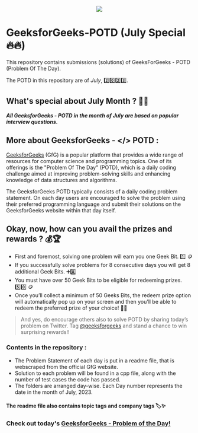 
<p align="center">
  
  <img src= "https://github.com/nikhilsp242/GeeksforGeeks-POTD/assets/112267674/731c64b6-015a-4588-8289-4306f6a3b428">

</p>


  
# GeeksforGeeks-POTD (July Special🔥🔥)
This repository contains submissions (solutions) of GeeksForGeeks - POTD (Problem Of The Day). 

The POTD in this repository are of _July_, 2️⃣0️⃣2️⃣3️⃣. 

## What's special about July Month ? 📆🤔
***All GeeksforGeeks - POTD in the month of July are based on popular interview questions.***

## More about GeeksforGeeks - **</> POTD** :

[GeeksforGeeks](https://www.geeksforgeeks.org/) (GfG) is a popular platform that provides a wide range of resources for computer science and programming topics. One of its offerings is the "Problem Of The Day" (POTD), which is a daily coding challenge aimed at improving problem-solving skills and enhancing knowledge of data structures and algorithms.

The GeeksforGeeks POTD typically consists of a daily coding problem statement. On each day users are encouraged to solve the problem using their preferred programming language and submit their solutions on the GeeksforGeeks website within that day itself.

## Okay, now, how can you avail the prizes and rewards ? 💰🏆

  - First and foremost, solving one problem will earn you one Geek Bit. 1️⃣ 🪙
  - If you successfully solve problems for 8 consecutive days you will get 8 additional Geek Bits. ➕8️⃣
  - You must have over 50 Geek Bits to be eligible for redeeming prizes.  5️⃣0️⃣ 🪙
  - Once you’ll collect a minimum of 50 Geeks Bits, the redeem prize option will automatically pop up on your screen and then you’ll be able to redeem the preferred prize of your choice! 🤩🎁

>And yes, do encourage others also to solve POTD by sharing today’s problem on Twitter. Tag [@geeksforgeeks](https://twitter.com/geeksforgeeks) and stand a chance to win surprising rewards!!

### Contents in the repository :
  - The Problem Statement of each day is put in a readme file, that is webscraped from the official GfG website.
  - Solution to each problem will be found in a cpp file, along with the number of test cases the code has passed.
  - The folders are arranged day-wise. Each Day number represents the date in the month of July, 2023.
#### The readme file also contains topic tags and company tags 🏷️✨

### Check out today's [GeeksforGeeks - Problem of the Day!](https://practice.geeksforgeeks.org/problem-of-the-day)

